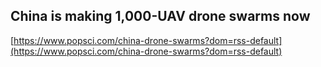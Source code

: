 ## China is making 1,000-UAV drone swarms now
  
  [https://www.popsci.com/china-drone-swarms?dom=rss-default](https://www.popsci.com/china-drone-swarms?dom=rss-default)